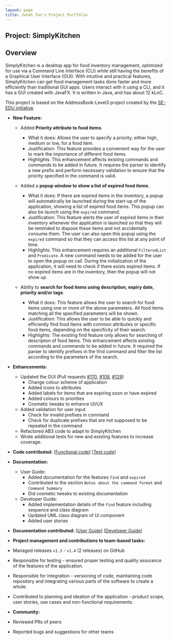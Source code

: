 ```yaml
---
layout: page
title: Jonah Tan's Project Portfolio
---
```


## Project: SimplyKitchen

## Overview

SimplyKitchen is a desktop app for food inventory management, optimized for use via a Command Line Interface (CLI) while still having the benefits of a Graphical User Interface (GUI). With intuitive and practical features, SimplyKitchen can get food management tasks done faster and more efficiently than traditional GUI apps.
Users interact with it using a CLI, and it has a GUI created with JavaFX. It is written in Java, and has about 12 kLoC.

This project is based on the AddressBook-Level3 project created by the [SE-EDU initiative](https://se-education.org/).

  * **New Feature:**
    * Added **Priority attribute to food items**.
      * What it does: Allows the user to specify a priority, either high, medium or low, for a food item.
      * Justification: This feature provides a convenient way for the user to mark the importance of different food items.
      * Highlights: This enhancement affects existing commands and commands to be added in future. It requires the parser to identify a new prefix and perform necessary validation to ensure that the priority specified in the command is valid.

    * Added a **popup window to show a list of expired food items**.
      * What it does: If there are expired items in the inventory, a popup will automatically be launched during the start-up of the application, showing a list of expired food items. This popup can also be launch using the `expired` command.
      * Justification: This feature alerts the user of expired items in their inventory whenever the application is launched so that they will be reminded to dispose these items and not accidentally consume them. The user can also open this popup using the `expired` command so that they can access this list at any point of time.
      * Highlights: This enhancement requires an additional `FilteredList` and `Predicate`. A new command needs to be added for the user to open the popup on call. During the initialization of the application, it will need to check if there exists expired items. If no expired items are in the inventory, then the popup will not show up. 

    * Ability to **search for food items using description, expiry date, priority and/or tags**.
      * What it does: This feature allows the user to search for food items using one or more of the above parameters. All food items matching all the specified parameters will be shown.
      * Justification: This allows the user to be able to quickly and efficiently find food items with common attributes or specific food items, depending on the specificity of their search. 
      * Highlights: The existing find feature only allows for searching of descripton of food items. This enhancement affects existing commands and commands to be added in future. It required the parser to identify prefixes in the find command and filter the list according to the parameters of the search.

  * **Enhancements:**
    * Updated the GUI (Pull requests [\#170](https://github.com/AY2021S1-CS2103T-F13-4/tp/pull/170), [\#108](https://github.com/AY2021S1-CS2103T-F13-4/tp/pull/108), [\#129](https://github.com/AY2021S1-CS2103T-F13-4/tp/pull/129))
      * Change colour scheme of application
      * Added icons to attributes
      * Added labels for items that are expiring soon or have expired
      * Added colours to priorities
      * Cosmetic tweaks to enhance UI/UX
    * Added validation for user input
      * Check for invalid prefixes in command
      * Check for duplicate prefixes that are not supposed to be repeated in the command 
    * Refactored AB3 code to adapt to SimplyKitchen  
    * Wrote additional tests for new and existing features to increase coverage.

  * **Code contributed:** [[Functional code](https://nus-cs2103-ay2021s1.github.io/tp-dashboard/#breakdown=true&search=jonahtanjz&sort=groupTitle&sortWithin=title&since=2020-08-14&timeframe=commit&mergegroup=&groupSelect=groupByRepos&checkedFileTypes=docs~functional-code~test-code~other&tabOpen=true&tabType=authorship&zFR=false&until=2020-11-04&tabAuthor=jonahtanjz&tabRepo=AY2021S1-CS2103T-F13-4%2Ftp%5Bmaster%5D&authorshipIsMergeGroup=false&authorshipFileTypes=functional-code)] [[Test code](https://nus-cs2103-ay2021s1.github.io/tp-dashboard/#breakdown=true&search=jonahtanjz&sort=groupTitle&sortWithin=title&since=2020-08-14&timeframe=commit&mergegroup=&groupSelect=groupByRepos&checkedFileTypes=docs~functional-code~test-code~other&tabOpen=true&tabType=authorship&zFR=false&until=2020-11-04&tabAuthor=jonahtanjz&tabRepo=AY2021S1-CS2103T-F13-4%2Ftp%5Bmaster%5D&authorshipIsMergeGroup=false&authorshipFileTypes=test-code)]

* **Documentation:**
  * User Guide:
    * Added documentation for the features `find` and `expired`
    * Contributed to the section `Notes about the command format` and `Command Summary`   
    * Did cosmetic tweaks to existing documentation
  * Developer Guide:
    * Added implementation details of the `find` feature including sequence and class diagram
    * Updated UML class diagram of Ui component
    * Added user stories

* **Documentation contributed:** [[User Guide](https://ay2021s1-cs2103t-f13-4.github.io/tp/UserGuide.html)] [[Developer Guide](https://ay2021s1-cs2103t-f13-4.github.io/tp/DeveloperGuide.html)]

 * **Project management and contributions to team-based tasks:**
  * Managed releases `v1.3` - `v1.4` (2 releases) on GitHub
  * Responsible for testing - ensured proper testing and quality assurance of the features of the application.
  * Responsible for integration - versioning of code, maintaining code repository and integrating various parts of the software to create a whole.
  * Contributed to planning and ideation of the application - product scope, user stories, use cases and non-functional requirements. 

 * **Community:**
  * Reviewed PRs of peers
  * Reported bugs and suggestions for other teams

